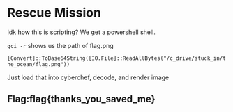 # Rescue Mission

Idk how this is scripting? We get a powershell shell.

`gci -r` shows us the path of flag.png

`[Convert]::ToBase64String([IO.File]::ReadAllBytes("/c_drive/stuck_in/the_ocean/flag.png"))`

Just load that into cyberchef, decode, and render image

## Flag:flag{thanks\_you\_saved\_me}

